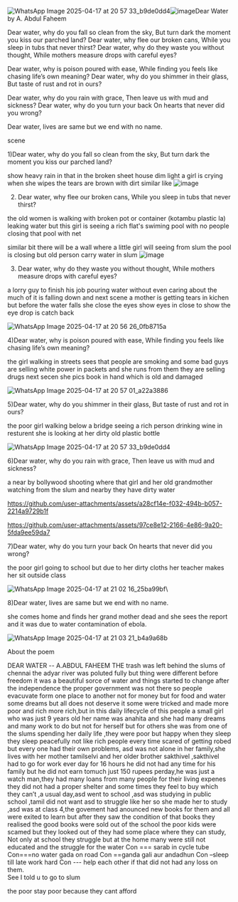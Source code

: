 ![WhatsApp Image 2025-04-17 at 20 57 33_b9de0dd4](https://github.com/user-attachments/assets/43a9d1be-97ad-492d-96c5-335b23ba1eb3)![image](https://github.com/user-attachments/assets/c52613cf-01f6-4ea1-9f86-39cc999855d8)Dear Water
by A. Abdul Faheem

Dear water, why do you fall so clean from the sky,
But turn dark the moment you kiss our parched land?
Dear water, why flee our broken cans,
While you sleep in tubs that never thirst?
Dear water, why do they waste you without thought,
While mothers measure drops with careful eyes?

Dear water, why is poison poured with ease,
While finding you feels like chasing life’s own meaning?
Dear water, why do you shimmer in their glass,
But taste of rust and rot in ours?

Dear water, why do you rain with grace,
Then leave us with mud and sickness?
Dear water, why do you turn your back
On hearts that never did you wrong?

Dear water, lives are same but we end with no name.

scene

1)Dear water, why do you fall so clean from the sky,
But turn dark the moment you kiss our parched land?

show heavy rain in that in the broken sheet house dim light a girl is crying when she wipes the tears are brown with dirt
similar like 
![image](https://github.com/user-attachments/assets/ef7fc943-81b8-479b-98a0-6ce237958ae7)


2) Dear water, why flee our broken cans,
While you sleep in tubs that never thirst?

the old women is walking with broken pot or container (kotambu plastic la) leaking water but this girl is seeing a rich flat's swiming pool with no people closing that pool with net

similar bit there will be a wall where a little girl will seeing from slum the pool is closing but old person carry water in slum
![image](https://github.com/user-attachments/assets/b193775f-d3e2-439f-821f-2d1ac6e53fc5)


3) Dear water, why do they waste you without thought,
While mothers measure drops with careful eyes?

a lorry guy to finish his job pouring water without even caring about the much of it is falling down and next scene a mother is getting tears in kichen but before the water falls she close the eyes show eyes in close to show the eye drop is catch back

![WhatsApp Image 2025-04-17 at 20 56 26_0fb8715a](https://github.com/user-attachments/assets/4d3b4df8-933b-4efe-beac-af02d3407045)


4)Dear water, why is poison poured with ease,
While finding you feels like chasing life’s own meaning?

the girl walking in streets sees that people are smoking and some bad guys are selling white power in packets and she runs from them they are selling drugs 
next secen she pics book in hand which is old and damaged

![WhatsApp Image 2025-04-17 at 20 57 01_a22a3886](https://github.com/user-attachments/assets/f622ef55-28c9-460f-8717-3d71f2294e45)


5)Dear water, why do you shimmer in their glass,
But taste of rust and rot in ours?

the poor girl walking below a bridge seeing a rich person drinking wine in resturent she is looking at her dirty old plastic bottle

![WhatsApp Image 2025-04-17 at 20 57 33_b9de0dd4](https://github.com/user-attachments/assets/27b0cd9a-d2f7-489f-a7d6-571b519d7957)

6)Dear water, why do you rain with grace,
Then leave us with mud and sickness?

a near by bollywood shooting where that girl and her old grandmother watching from the slum and nearby they have dirty water

https://github.com/user-attachments/assets/a28cf14e-f032-494b-b057-2214a9729b1f

https://github.com/user-attachments/assets/97ce8e12-2166-4e86-9a20-5fda9ee59da7

7)Dear water, why do you turn your back
On hearts that never did you wrong?

the poor girl going to school but due to her dirty cloths her teacher makes her sit outside class

![WhatsApp Image 2025-04-17 at 21 02 16_25ba99bf](https://github.com/user-attachments/assets/b00d0ce8-f949-4500-95fa-dea8a652c901)\

8)Dear water, lives are same but we end with no name.

she comes home and finds her grand mother dead and she sees the report and it was due to water contamination of ebola.

![WhatsApp Image 2025-04-17 at 21 03 21_b4a9a68b](https://github.com/user-attachments/assets/454aaafe-daad-452b-bf6f-a4ce70ea175f)

About the poem

DEAR WATER
--   A.ABDUL FAHEEM
THE trash was left behind the slums of chennai the adyar river was poluted fully but thing were different before freedom
 it was a beautiful sorce of water and things started to change after the independence the proper government was not there so people evacuvate form one place to another not for money but for food and water
some dreams but all does not deserve it some were tricked and made more poor and rich more rich,but in this daily lifecycle of this people a small girl who was just 9 years old her name was anahita and she had many dreams and many work to do but not for herself but for others she was from one of the slums spending her daily life ,they were poor but happy when they sleep they sleep peacefully not like rich people every time scared of getting robed but every one had their own problems, asd was not alone in her family,she lives with her mother tamilselvi and her older brother sakthivel ,sakthivel had to go for work ever day for 16 hours he did not had any time for his family but he did not earn tomuch just 150 rupees perday,he was just a watch man,they had many loans from many people for their living expenes they did not had a proper shelter and some times they feel to buy which they can’t ,a usual day,asd went to school ,asd was studying in public school ,tamil did not want asd to struggle like her so she made her to study ,asd was at class 4,the govement had anounced new books for them and all were exited to learn but after they saw the condition of that books they realised the good books were sold out of the school the poor kids were scamed but they looked out of they had some place where they can study,
Not only at school they struggle but at the home many were still not educated and the struggle for the water
Con === sarab in cycle tube
Con===no water gada on road
Con ==ganda gali aur andadhun
Con –sleep till late work hard 
Con --- help each  other if that did not had any loss on them.  
See I told u to go to slum

the poor stay poor because they cant afford
